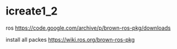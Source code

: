 # icreate1_2
 ros
https://code.google.com/archive/p/brown-ros-pkg/downloads

install all packes https://wiki.ros.org/brown-ros-pkg

